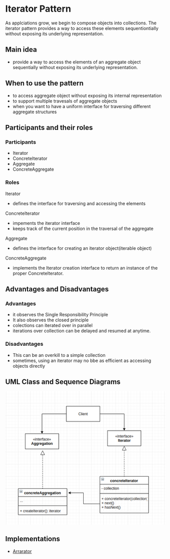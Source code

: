 # Iterator Pattern
As applciations grow, we begin to compose objects into collections. The iterator pattern provides a way to access these elements sequentiontially without exposing its underlying representation.

## Main idea
- provide a way to access the elements of an aggregate object sequentially without exposing its underlying representation.

## When to use the pattern
- to access aggregate object without exposing its internal representation
- to support multiple travesals of aggregate objects
- when you want to have a uniform interface for traversing different aggregate structures

## Participants and their roles
### Participants
- Iterator
- ConcreteIterator
- Aggregate
- ConcreteAggregate

### Roles
Iterator
- defines the interface for traversing and accessing the elements

ConcreteIterator
- impements the iterator interface
- keeps track of the current position in the traversal of the aggregate

Aggregate
- defines the interface for creating an iterator object(iterable object)

ConcreteAggregate
- implements the Iterator creation interface to return an instance of the proper ConcreteIterator.

## Advantages and Disadvantages
### Advantages
- it observes the Single Responsibility Principle
- It also observes the closed principle 
- colections can iterated over in parallel
- iterations over collection can be delayed and resumed at anytime.

### Disadvantages
- This can be an overkill to a simple collection
- sometimes, using an iterator may no bbe as efficient as accessing objects directly

## UML Class and Sequence Diagrams
![alt iterator](./umls/IT_CL_UML.png)

## Implementations
- [Arrarator](./Arrarator/README.md)